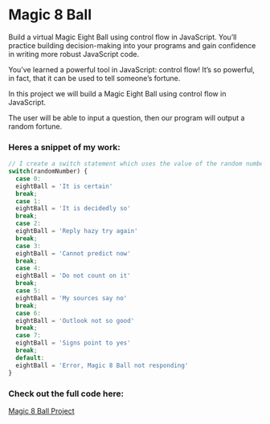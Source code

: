 # Magic 8 Ball

Build a virtual Magic Eight Ball using control flow in JavaScript. You’ll practice building decision-making into your programs and gain confidence in writing more robust JavaScript code.

You’ve learned a powerful tool in JavaScript: control flow! It’s so powerful, in fact, that it can be used to tell someone’s fortune.

In this project we will build a Magic Eight Ball using control flow in JavaScript.

The user will be able to input a question, then our program will output a random fortune.

### Heres a snippet of my work:

```javascript
// I create a switch statement which uses the value of the random number to randomly assign the eightBall variables value. I created 8 responces that sound like Magic 8 Ball answers and to be extra safe I included a default value in case there are any errors in the code.
switch(randomNumber) {
  case 0:
  eightBall = 'It is certain'
  break;
  case 1:
  eightBall = 'It is decidedly so'
  break;
  case 2:
  eightBall = 'Reply hazy try again'
  break;
  case 3:
  eightBall = 'Cannot predict now'
  break;
  case 4:
  eightBall = 'Do not count on it'
  break;
  case 5:
  eightBall = 'My sources say no'
  break;
  case 6:
  eightBall = 'Outlook not so good'
  break;
  case 7:
  eightBall = 'Signs point to yes'
  break;
  default:
  eightBall = 'Error, Magic 8 Ball not responding'
}
```

### Check out the full code here:

[Magic 8 Ball Project](Magic%208%20Ball.js)
